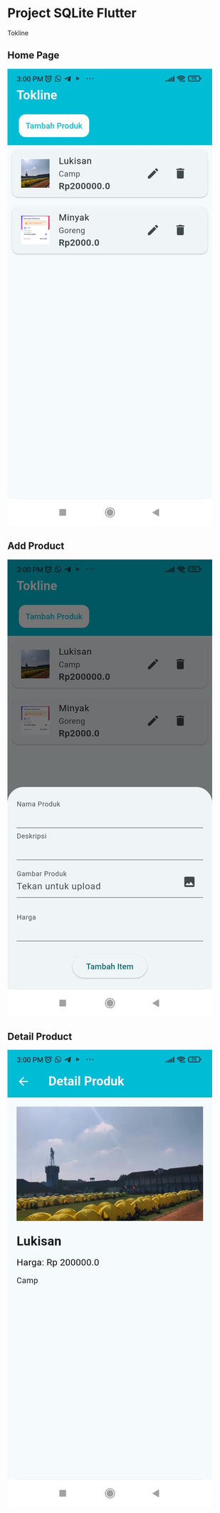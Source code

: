 # Project SQLite Flutter

Tokline

## Home Page

![Home View](assets\home_view.jpeg)

## Add Product

![Home View](assets\add_produk.jpeg)

## Detail Product

![Home View](assets\detail_produk.jpeg)
